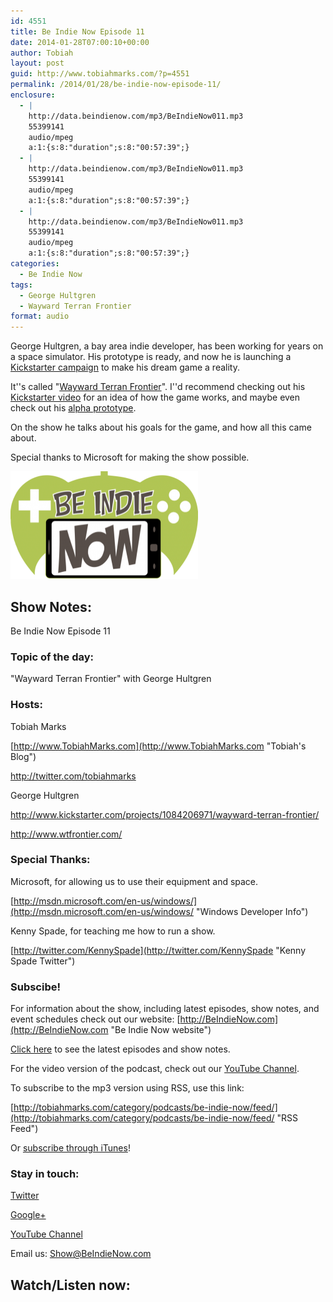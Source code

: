 ```yaml
---
id: 4551
title: Be Indie Now Episode 11
date: 2014-01-28T07:00:10+00:00
author: Tobiah
layout: post
guid: http://www.tobiahmarks.com/?p=4551
permalink: /2014/01/28/be-indie-now-episode-11/
enclosure:
  - |
    http://data.beindienow.com/mp3/BeIndieNow011.mp3
    55399141
    audio/mpeg
    a:1:{s:8:"duration";s:8:"00:57:39";}
  - |
    http://data.beindienow.com/mp3/BeIndieNow011.mp3
    55399141
    audio/mpeg
    a:1:{s:8:"duration";s:8:"00:57:39";}
  - |
    http://data.beindienow.com/mp3/BeIndieNow011.mp3
    55399141
    audio/mpeg
    a:1:{s:8:"duration";s:8:"00:57:39";}
categories:
  - Be Indie Now
tags:
  - George Hultgren
  - Wayward Terran Frontier
format: audio
---
```

George Hultgren, a bay area indie developer, has been working for years on a space simulator. His prototype is ready, and now he is launching a <a title="Wayward Terran Frontier Kickstarter" href="http://www.kickstarter.com/projects/1084206971/wayward-terran-frontier" target="_blank">Kickstarter campaign</a> to make his dream game a reality.

It''s called "<a title="WTFrontier website" href="http://www.wtfrontier.com/" target="_blank">Wayward Terran Frontier</a>". I''d recommend checking out his <a title="Wayward Terran Frontier Kickstarter" href="http://www.kickstarter.com/projects/1084206971/wayward-terran-frontier" target="_blank">Kickstarter video</a> for an idea of how the game works, and maybe even check out his <a title="Alpha Prototype" href="http://www.wtfrontier.com/?page_id=198" target="_blank">alpha prototype</a>.

On the show he talks about his goals for the game, and how all this came about.

Special thanks to Microsoft for making the show possible.

<img alt="Be Indie Now Episode 11" src="/assets/2013/10/BeIndyNowLogo-512h-300x173.png?resize=300%2C172" width="300" height="172" data-recalc-dims="1" />

## Show Notes:

Be Indie Now Episode 11

### Topic of the day:

"Wayward Terran Frontier" with George Hultgren

### Hosts:

Tobiah Marks
  
[http://www.TobiahMarks.com](http://www.TobiahMarks.com "Tobiah's Blog")
  
<a title="Tobiah Twitter" href="http://twitter.com/tobiahmarks" target="_blank">http://twitter.com/tobiahmarks</a>

George Hultgren
  
<a title="Wayward Terran Frontier Kickstarter" href="http://www.kickstarter.com/projects/1084206971/wayward-terran-frontier/" target="_blank">http://www.kickstarter.com/projects/1084206971/wayward-terran-frontier/</a>
  
<a title="Wayward Terran Frontier Website" href="http://www.wtfrontier.com/" target="_blank">http://www.wtfrontier.com/</a>

### Special Thanks:

Microsoft, for allowing us to use their equipment and space.
  
[http://msdn.microsoft.com/en-us/windows/](http://msdn.microsoft.com/en-us/windows/ "Windows Developer Info")
  
Kenny Spade, for teaching me how to run a show.
  
[http://twitter.com/KennySpade](http://twitter.com/KennySpade "Kenny Spade Twitter")

### Subscibe!

For information about the show, including latest episodes, show notes, and event schedules check out our website: [http://BeIndieNow.com](http://BeIndieNow.com "Be Indie Now website")

[Click here](http://tobiahmarks.com/category/podcasts/be-indie-now/ "Be Indie Now episodes and show notes") to see the latest episodes and show notes.

For the video version of the podcast, check out our <a title="YouTube" href="http://www.youtube.com/channel/UCW6QQfnk1In7woq619zgD0g" target="_blank">YouTube Channel</a>.

To subscribe to the mp3 version using RSS, use this link:
  
[http://tobiahmarks.com/category/podcasts/be-indie-now/feed/](http://tobiahmarks.com/category/podcasts/be-indie-now/feed/ "RSS Feed")
  
Or <a title="iTunes" href="https://itunes.apple.com/us/podcast/be-indie-now/id734501818 " target="_blank">subscribe through iTunes</a>!

### Stay in touch:

<a title="Twitter" href="http://twitter.com/BeIndieNow" target="_blank">Twitter</a>
  
<a href="https://plus.google.com/105885018850238693949" target="_blank" rel="publisher">Google+</a>
  
<a title="YouTube" href="http://www.youtube.com/channel/UCW6QQfnk1In7woq619zgD0g" target="_blank">YouTube Channel</a>
  
Email us: <Show@BeIndieNow.com>

## Watch/Listen now: